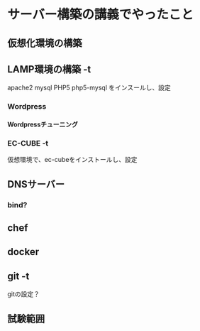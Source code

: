 サーバー構築の講義でやったこと
==================================

## 仮想化環境の構築

## LAMP環境の構築 -t
apache2 mysql PHP5 php5-mysql をインスールし、設定
### Wordpress

#### Wordpressチューニング

### EC-CUBE -t
仮想環境で、ec-cubeをインストールし、設定
## DNSサーバー

### bind?

## chef

## docker

## git -t
gitの設定？
## 試験範囲

